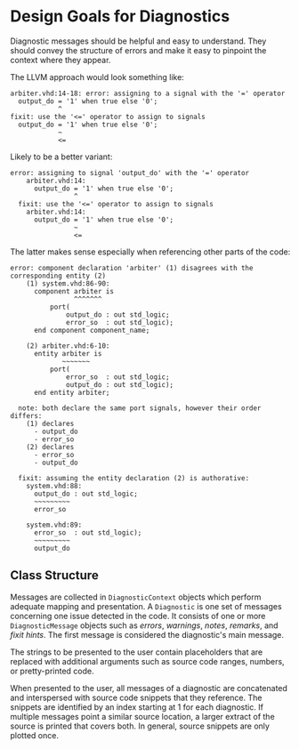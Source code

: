 # Design Goals for Diagnostics

Diagnostic messages should be helpful and easy to understand. They should convey
the structure of errors and make it easy to pinpoint the context where they
appear.

The LLVM approach would look something like:

    arbiter.vhd:14-18: error: assigning to a signal with the '=' operator
      output_do = '1' when true else '0';
                ^
    fixit: use the '<=' operator to assign to signals
      output_do = '1' when true else '0';
                ~
                <=

Likely to be a better variant:

    error: assigning to signal 'output_do' with the '=' operator
        arbiter.vhd:14:
          output_do = '1' when true else '0';
                    ^
      fixit: use the '<=' operator to assign to signals
        arbiter.vhd:14:
          output_do = '1' when true else '0';
                    ~
                    <=

The latter makes sense especially when referencing other parts of the code:

    error: component declaration 'arbiter' (1) disagrees with the corresponding entity (2)
        (1) system.vhd:86-90:
          component arbiter is
                    ^^^^^^^
              port(
                  output_do : out std_logic;
                  error_so  : out std_logic);
          end component component_name;

        (2) arbiter.vhd:6-10:
          entity arbiter is
                 ~~~~~~~
              port(
                  error_so  : out std_logic;
                  output_do : out std_logic);
          end entity arbiter;

      note: both declare the same port signals, however their order differs:
        (1) declares
          - output_do
          - error_so
        (2) declares
          - error_so
          - output_do

      fixit: assuming the entity declaration (2) is authorative:
        system.vhd:88:
          output_do : out std_logic;
          ~~~~~~~~~
          error_so

        system.vhd:89:
          error_so  : out std_logic);
          ~~~~~~~~~
          output_do

## Class Structure

Messages are collected in `DiagnosticContext` objects which perform adequate
mapping and presentation. A `Diagnostic` is one set of messages concerning one
issue detected in the code. It consists of one or more `DiagnosticMessage`
objects such as *errors*, *warnings*, *notes*, *remarks*, and *fixit hints*. The
first message is considered the diagnostic's main message.

The strings to be presented to the user contain placeholders that are replaced
with additional arguments such as source code ranges, numbers, or pretty-printed
code.

When presented to the user, all messages of a diagnostic are concatenated and
interspersed with source code snippets that they reference. The snippets are
identified by an index starting at 1 for each diagnostic. If multiple messages
point a similar source location, a larger extract of the source is printed that
covers both. In general, source snippets are only plotted once.
